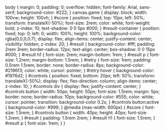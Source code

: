 body {
  margin: 0;
  padding: 0;
  overflow: hidden;
  font-family: Arial, sans-serif;
  background-color: #222;
}
canvas.game {
  display: block;
  width: 100vw;
  height: 100vh;
}
#score {
  position: fixed;
  top: 10px;
  left: 50%;
  transform: translateX(-50%);
  font-size: 2rem;
  color: white;
  font-weight: bold;
  z-index: 10;
  text-shadow: 0 0 5px #000;
}
#result-container {
  position: fixed;
  top: 0;
  left: 0;
  width: 100%;
  height: 100%;
  background-color: rgba(0,0,0,0.7);
  display: flex;
  align-items: center;
  justify-content: center;
  visibility: hidden;
  z-index: 20;
}
#result {
  background-color: #fff;
  padding: 2rem 3rem;
  border-radius: 12px;
  text-align: center;
  box-shadow: 0 0 15px #000;
}
#result h1 {
  font-size: 2rem;
  margin-bottom: 1rem;
}
#result p {
  font-size: 1.2rem;
  margin-bottom: 1.5rem;
}
#retry {
  font-size: 1rem;
  padding: 0.5rem 1.5rem;
  border: none;
  border-radius: 8px;
  background-color: #2196f3;
  color: white;
  cursor: pointer;
}
#retry:hover {
  background-color: #1976d2;
}
#controls {
  position: fixed;
  bottom: 20px;
  left: 50%;
  transform: translateX(-50%);
  display: flex;
  flex-direction: column;
  align-items: center;
  z-index: 10;
}
#controls div {
  display: flex;
  justify-content: center;
}
#controls button {
  width: 50px;
  height: 50px;
  font-size: 1.5rem;
  margin: 5px;
  border: none;
  border-radius: 10px;
  background-color: #555;
  color: white;
  cursor: pointer;
  transition: background-color 0.2s;
}
#controls button:active {
  background-color: #999;
}
@media (max-width: 600px) {
  #score { font-size: 1.5rem; }
  #controls button { width: 40px; height: 40px; font-size: 1.2rem; }
  #result { padding: 1.5rem 2rem; }
  #result h1 { font-size: 1.5rem; }
  #result p { font-size: 1rem; }
}
